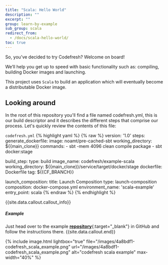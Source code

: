 ```yaml
---
title: "Scala: Hello World"
description: ""
excerpt: ""
group: learn-by-example
sub_group: scala
redirect_from:
  - /docs/scala-hello-world/
toc: true
---
```


So, you’ve decided to try Codefresh? Welcome on board!

We’ll help you get up to speed with basic functionality such as: compiling, building Docker images and launching.

This project uses `Scala` to build an application which will eventually become a distributable Docker image.
 
## Looking around
In the root of this repository you'll find a file named codefresh.yml, this is our build descriptor and it describes the different steps that comprise our process. Let's quickly review the contents of this file:

  `codefresh.yml`
{% highlight yaml %}
{% raw %}
version: '1.0'
steps:
  generate_dockerfile:
    image: noamt/pre-cached-sbt
    working_directory: ${{main_clone}}
    commands:
      - sbt -mem 4096 clean compile package
      - sbt docker:stage

  build_step:
    type: build
    image_name: codefresh/example-scala
    working_directory: ${{main_clone}}/service/target/docker/stage
    dockerfile: Dockerfile
    tag: ${{CF_BRANCH}}

  launch_composition:
    title: Launch Composition
    type: launch-composition
    composition: docker-compose.yml
    environment_name: 'scala-example'
    entry_point: scala
{% endraw %}
{% endhighlight %}

{{site.data.callout.callout_info}}
##### Example

Just head over to the example [__repository__](https://github.com/codefreshdemo/cf-example-scala-hello-world){:target="_blank"} in GitHub and follow the instructions there. 
{{site.data.callout.end}}

{% include image.html 
lightbox="true" 
file="/images/4a8bdf1-codefresh_scala_example.png" 
url="/images/4a8bdf1-codefresh_scala_example.png" 
alt="codefresh scala example" 
max-width="40%" 
%}
